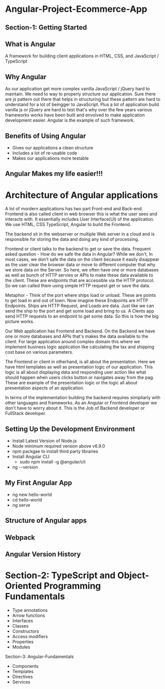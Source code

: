 # Angular-Project-Ecommerce-App

## Section-1: Getting Started

## What is Angular

A framework for building client applications in HTML, CSS, and JavaScript / TypeScript

## Why Angular

As our application get more complex vanilla JavaScript / jQuery hard to maintain. We need to way to properly structure our application. Sure there are js pattern out there that helps in structuring but these pattern are hard to understand for a lot of beingger to JavaScript. Plus a lot of application build vanilla js or jQuery are hard to test that's why over the few years various frameworks works have been built and envolved to make application development easier. Angular is the example of such framework.

## Benefits of Using Angular

- Gives our applications a clean structure
- Includes a lot of re-usable code
- Makes our applications more testable

## Angular Makes my life easier!!!

# Architecture of Angular applications

A lot of mordern applications has two part Front-end and Back-end. Frontend is also called client in web browser this is
what the user sees and interacts with. It essentially includes User Interface(UI) of the application. We use HTML, CSS
TypeScript, Angular to build the Frontend.

The backend sit in the webserver or multiple Web server in a cloud and is responsible for storing the data and doing any
kind of processing.

Frontend or client talks to the backend to get or save the data. Frequent asked question - How do we safe the data in Angular?
While we don't, In most cases, we don't safe the data on the client because it easily disappear as the user clear the browser
data or move to different computer that why we store data on the Server. So here, we often have one or more databases as well
as bunch of HTTP servies or APIs to make these data available to the client. These are endpoints that are accessible via the
HTTP protocol. So we can called them using simple HTTP request get or save the data.

Metaphor - Think of the port where ships load or unload. These are points to get load in and out of town. Now imagine these
Endpoints are HTTP Endpoints. Ships are HTTP Request, and Loads are data. Just like we can send the ship to the port and
get some load and bring to us. A Clents app send HTTP requests to an endpoint to get some data. So this is how the big picture
works.

Our Web application has Frontend and Backend. On the Backend we have one or more databases and APIs that's makes the data
available to the client. For large application around complex domain this where we implement business logic application like
calculating the tax and shipping cost base on various parameters.

The Frontend or client in otherhand, is all about the presentation. Here we have html templates as well as presentation logic
of our application. This logic is all about displaying data and responding user action like what should happen when users
clicks button or navigates away from the pag. These are example of the presentation logic or the logic all about presentation
aspects of an application.

In terms of the implementation building the backend requires simipliarly with other languages and frameworks. As an Angular
or Frontend developer we don't have to worry about it. This is the Job of Backend developer or FullStack developer.

## Setting Up the Development Environment

- Install Latest Version of Node.js
- Node minimum required version above v6.9.0
- npm packgae to install third party libraries
- Install Angular CLI
  - sudo npm install -g @angular/cli
- ng --version

## My First Angular App

- ng new hello-world
- cd hello-world
- ng serve

## Structure of Angular apps

## Webpack

## Angular Version History

# Section-2: TypeScript and Object-Oriented Programming Fundamentals

- Type annotations
- Arrow functions
- Interfaces
- Classes
- Constructors
- Access modifiers
- Properties
- Modules

Section-3: Angular-Fundamentals

- Components
- Templates
- Directives
- Services
